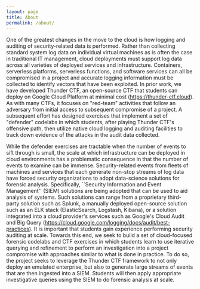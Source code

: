 ```yaml
---
layout: page
title: About
permalink: /about/
---
```


One of the greatest changes in the move to the cloud is how logging and auditing of security-related data is performed.  Rather than collecting standard system log data on individual virtual machines as is often the case in traditional IT management, cloud deployments must support log data across all varieties of deployed services and infrastructure.  Containers, serverless platforms, serverless functions, and software services
can all be compromised in a project and accurate logging information must be collected to identify vectors that have been exploited.  In prior work, we have developed Thunder CTF, an open-source CTF that students can deploy on Google Cloud Platform at minimal cost (https://thunder-ctf.cloud).  As with many CTFs, it focuses on "red-team" activities that follow an adversary from initial access to subsequent compromise of a project.  A subsequent effort has designed exercises that implement a set of "defender" codelabs in which students, after playing Thunder CTF's offensive path, then utilize native cloud logging and auditing facilities to track down evidence of the attacks in the audit data collected.

While the defender exercises are tractable when the number of events to sift through is small, the scale at which infrastructure can be deployed in cloud environments has a problematic consequence in that the number of events to examine can be immense.  Security-related events from fleets of machines and services that each generate non-stop streams of log data have forced security organizations to adopt data-science solutions for forensic analysis.  Specifically, ``Security Information and Event Management'' (SIEM) solutions are being adopted that can be used to aid analysis of systems.  Such solutions can range from a proprietary third-party solution such as Splunk, a manually deployed open-source solution such as an ELK stack (ElasticSearch, Logstash, Kibana), or a solution integrated into a cloud provider's services such as Google's Cloud Audit and Big Query (https://cloud.google.com/logging/docs/audit/best-practices).  It is important that students gain experience performing security auditing at scale.  Towards this end, we seek to build a set of cloud-focused forensic codelabs and CTF exercises in which students learn to use iterative querying and refinement to perform an investigation into a project compromise with approaches similar to what is done in practice.  To do so, the project seeks to leverage the Thunder CTF framework to not only deploy an emulated enterprise, but also to generate large streams of events that are then ingested into a SIEM. Students will then apply appropriate investigative queries using the SIEM to do forensic analysis at scale.

